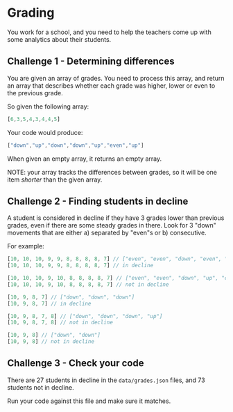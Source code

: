 # Grading

You work for a school, and you need to help the teachers come up with some analytics about their students.

## Challenge 1 - Determining differences

You are given an array of grades.  You need to process this array, and return an array that describes whether each grade
was higher, lower or even to the previous grade.

So given the following array:

```javascript
[6,3,5,4,3,4,4,5]
```

Your code would produce:

```javascript
["down","up","down","down","up","even","up"]
```

When given an empty array, it returns an empty array.

NOTE: your array tracks the differences between grades, so it will be one item _shorter_ than the given array.

## Challenge 2 - Finding students in decline

A student is considered in decline if they have 3 grades lower than previous grades, even if there are some steady
grades in there.  Look for 3 "down" movements that are either a) separated by "even"s or b) consecutive.

For example:

```javascript
[10, 10, 10, 9, 9, 8, 8, 8, 8, 7] // ["even", "even", "down", "even", "down", "even", "even", "even", "down"]
[10, 10, 10, 9, 9, 8, 8, 8, 8, 7] // in decline

[10, 10, 10, 9, 10, 8, 8, 8, 8, 7] // ["even", "even", "down", "up", "down", "even", "even", "even", "down"]
[10, 10, 10, 9, 10, 8, 8, 8, 8, 7] // not in decline

[10, 9, 8, 7] // ["down", "down", "down"]
[10, 9, 8, 7] // in decline

[10, 9, 8, 7, 8] // ["down", "down", "down", "up"]
[10, 9, 8, 7, 8] // not in decline

[10, 9, 8] // ["down", "down"]
[10, 9, 8] // not in decline
```

## Challenge 3 - Check your code

There are 27 students in decline in the `data/grades.json` files, and 73 students not in decline.

Run your code against this file and make sure it matches.
